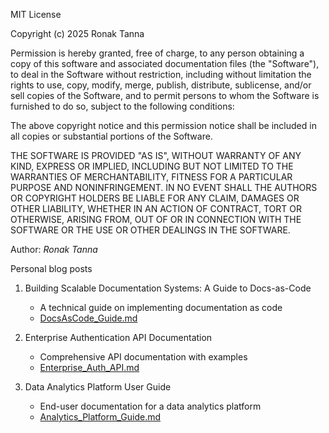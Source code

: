 MIT License

Copyright (c) 2025 Ronak Tanna

Permission is hereby granted, free of charge, to any person obtaining a copy
of this software and associated documentation files (the "Software"), to deal
in the Software without restriction, including without limitation the rights
to use, copy, modify, merge, publish, distribute, sublicense, and/or sell
copies of the Software, and to permit persons to whom the Software is
furnished to do so, subject to the following conditions:

The above copyright notice and this permission notice shall be included in all
copies or substantial portions of the Software.

THE SOFTWARE IS PROVIDED "AS IS", WITHOUT WARRANTY OF ANY KIND, EXPRESS OR
IMPLIED, INCLUDING BUT NOT LIMITED TO THE WARRANTIES OF MERCHANTABILITY,
FITNESS FOR A PARTICULAR PURPOSE AND NONINFRINGEMENT. IN NO EVENT SHALL THE
AUTHORS OR COPYRIGHT HOLDERS BE LIABLE FOR ANY CLAIM, DAMAGES OR OTHER
LIABILITY, WHETHER IN AN ACTION OF CONTRACT, TORT OR OTHERWISE, ARISING FROM,
OUT OF OR IN CONNECTION WITH THE SOFTWARE OR THE USE OR OTHER DEALINGS IN THE
SOFTWARE.


Author: _Ronak Tanna_

Personal blog posts

1. Building Scalable Documentation Systems: A Guide to Docs-as-Code
   - A technical guide on implementing documentation as code
   - [DocsAsCode_Guide.md](markdown/DocsAsCode_Guide.md)

2. Enterprise Authentication API Documentation
   - Comprehensive API documentation with examples
   - [Enterprise_Auth_API.md](markdown/Enterprise_Auth_API.md)

3. Data Analytics Platform User Guide
   - End-user documentation for a data analytics platform
   - [Analytics_Platform_Guide.md](markdown/Analytics_Platform_Guide.md)
